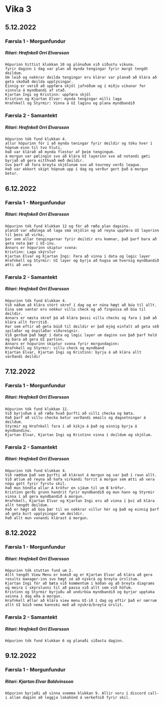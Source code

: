 # Vika 3

## 5.12.2022
### Færsla 1 - Morgunfundur
##### Ritari: Hrafnkell Orri Elvarsson
```
Hópurinn hittist klukkan 10 og plönuðum við síðustu vikuna.
fyrir daginn í dag var plan að mynda tengingar fyrir margt tengdt deildum.
Um leið og nokkrar deilda tengingar eru klárar var planað að klára að geta skoðað deilda upplýsingar.
Einnig er verið að uppfæra skjöl jafnóðum og í miðju vikunar fer vinnsla á myndbandi af stað.
Kjartan Ingi og Kristinn: uppfæra skjöl
Kristinn og Kjartan Elvar: mynda tengingar milli laga
Hrafnkell og Styrmir: Vinna á UI laginu og plana myndbandið
```

### Færsla 2 - Samantekt
##### Ritari: Hrafnkell Orri Elvarsson
```
Hópurinn tók fund klukkan 4.
allur hópurinn fór í að mynda teningar fyrir deildir og tóku hver í hópnum einn til tvo hluti.
Það var klárað að mynda flestar af þeim tengingum.
á morgun var pælingin svo að klára UI layerinn svo að notandi gæti byrjað að gera eitthvað með deildir.
Svo þarf að fara breyta skjölunum svo að tourney verði league.
Það var ekkert skipt hópnum upp í dag og verður gert það á morgun betur.
```


## 6.12.2022
### Færsla 1 - Morgunfundur
##### Ritari: Hrafnkell Orri Elvarsson
```
Hópurinn tók fund klukkan 12 og fór að ræða plan dagsins.
planið var aðalega að laga smá skjölin og að reyna uppfæra UI layerinn til þess að virka,
þar sem allar tengingarnar fyrir deildir eru komnar, það þarf bara að geta nota þær í UI-inu.
Annars er hópurinn skiptur svona:
Kristinn: Laga skýrslur
Kjartan Elvar og Kjartan Ingi: Fara að vinna í data og logic layer
Hrafnkell og Styrmir: UI layer og byrja að hugsa um hvernig myndbandið ætti að vera
```

### Færsla 2 - Samantekt
##### Ritari: Hrafnkell Orri Elvarsson
```
Hópurinn tók fund klukkan 4.
Við náðum að klára stórt skref í dag og er núna hægt að búa til allt.
Eina sem vantar eru nokkur villu check og að fínpússa að búa til deildir.
Annars er næsta skref þá að klára þessi villu checks og fara í það að klára allt forritið.
Þar sem eftir að geta búið til deildir er það mjög einfalt að geta séð spilaðar og óspilaðar viðureignir.
Við gerðum það hægt í data og logic layer um daginn svo það þarf held ég bara að gera UI partinn.
Annars er hópurinn skiptur svona fyrir morgundaginn:
Hrafnkell og Styrmir: villu check og myndband
Kjartan Elvar, Kjartan Ingi og Kristinn: byrja á að klára allt varðandi deildir
```


## 7.12.2022
### Færsla 1 - Morgunfundur
##### Ritari: Hrafnkell Orri Elvarsson
```
Hópurinn tók fund klukkan 12.
Við byrjuðum á að ræða hvað þurfti að villi checka og bæta.
Það þarf að villu checka betur varðandi emails og dagsetningar á deildum.
Styrmir og Hrafnkell fara í að kíkja á það og einnig byrja á myndbandinu.
Kjartan Elvar, Kjartan Ingi og Kristinn vinna í deildum og skjölum.
```

### Færsla 2 - Samantekt
##### Ritari: Hrafnkell Orri Elvarsson
```
Hópurinn tók fund klukkan 4.
Við ræddum það sem þyrfti að klárast á morgun og var það í raun allt.
Við ætlum að reyna að hafa virkandi forrit á morgun sem ætti að vera nógu gott fyrir fyrstu skil.
Það mun höndla allar A kröfur en sjáum til um B kröfur.
Kristinn gerði grunn handrit fyrir myndbandið og mun hann og Styrmir vinna í að gera myndbandið á morgun.
Hrafnkell, Kjartan Elvar og Kjartan Ingi eru að vinna í því að klára allt tengdt deildum.
Það er hægt að búa þær til en nokkrar villur hér og það og einnig þarf að geta birt upplýsingar um deildir.
Það allt mun vonandi klárast á morgun.
```


## 8.12.2022
### Færsla 1 - Morgunfundur
##### Ritari: Hrafnkell Orri Elvarsson
```
Hópurinn tók stuttan fund um 2.
Allt tengdt View Menu er komið og er Kjartan Elvar að klára að gera results manager-inn svo hægt sé að nýskrá og breyta úrslitum.
Kjartan Ingi fór að bæta við kommentum í kóðan og að breyta diagrams og meira í skýrslunni til að passa við allt sem við höfum.
Kristinn og Styrmir byrjuðu að undirbúa myndbandið og byrjar upptaka seinna í dag eða á morgun.
Hrafnkell ætlar að klára view menu UI-ið í dag og eftir það er nærrum allt UI búið nema kannski með að nýskrá/breyta úrslit.
```

### Færsla 2 - Samantekt
##### Ritari: Hrafnkell Orri Elvarsson
```
Hópurinn tók fund klukkan 6 og planaði síðasta daginn.
```


## 9.12.2022
### Færsla 1 - Morgunfundur
##### Ritari: Kjartan Elvar Baldvinsson
```
Hópurinn byrjaði að vinna snemma klukkan 9. Allir voru í discord call-i allan daginn að leggja lokahönd á verkefnið fyrir skil.
```
